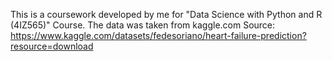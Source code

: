 This is a coursework developed by me for "Data Science with Python and R (4IZ565)" Course. The data was taken from kaggle.com
Source: https://www.kaggle.com/datasets/fedesoriano/heart-failure-prediction?resource=download
